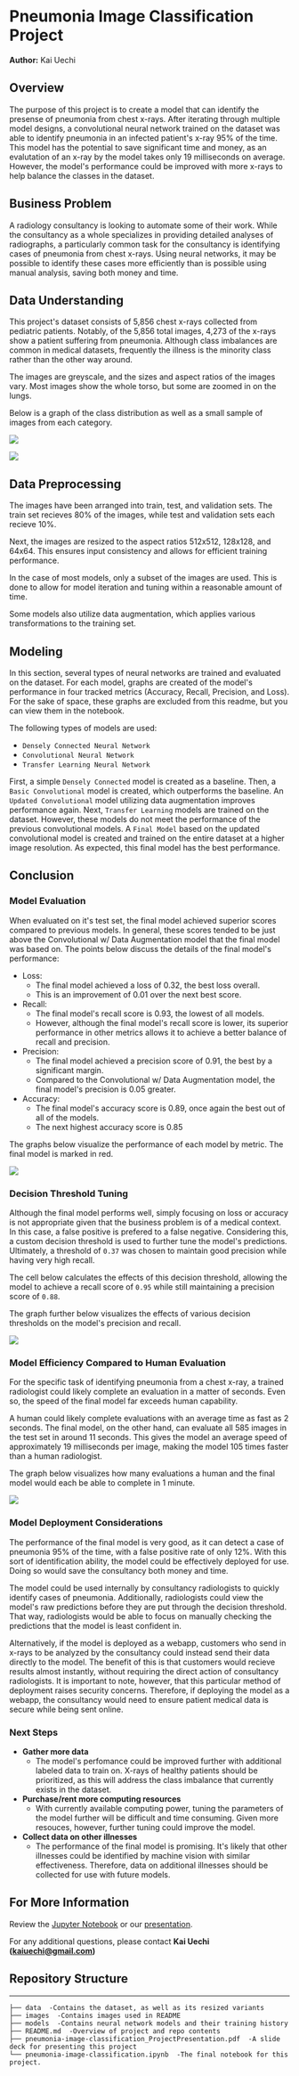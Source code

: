 # Pneumonia Image Classification Project
**Author:** Kai Uechi

## Overview
The purpose of this project is to create a model that can identify the presense of pneumonia from chest x-rays. After iterating through multiple model designs, a convolutional neural network trained on the dataset was able to identify pneumonia in an infected patient's x-ray 95% of the time. This model has the potential to save significant time and money, as an evalutation of an x-ray by the model takes only 19 milliseconds on average. However, the model's performance could be improved with more x-rays to help balance the classes in the dataset.

## Business Problem
A radiology consultancy is looking to automate some of their work. While the consultancy as a whole specializes in providing detailed analyses of radiographs, a particularly common task for the consultancy is identifying cases of pneumonia from chest x-rays. Using neural networks, it may be possible to identify these cases more efficiently than is possible using manual analysis, saving both money and time.

## Data Understanding

This project's dataset consists of 5,856 chest x-rays collected from pediatric patients. Notably, of the 5,856 total images, 4,273 of the x-rays show a patient suffering from pneumonia. Although class imbalances are common in medical datasets, frequently the illness is the minority class rather than the other way around.

The images are greyscale, and the sizes and aspect ratios of the images vary.
Most images show the whole torso, but some are zoomed in on the lungs.

Below is a graph of the class distribution as well as a small sample of images from each category.

![](./images/u1.png)

![](./images/u2.png)

## Data Preprocessing
The images have been arranged into train, test, and validation sets. The train set recieves 80% of the images, while test and validation sets each recieve 10%.

Next, the images are resized to the aspect ratios 512x512, 128x128, and 64x64. 
This ensures input consistency and allows for efficient training performance.

In the case of most models, only a subset of the images are used. This is done to allow for model iteration and tuning within a reasonable amount of time.

Some models also utilize data augmentation, which applies various transformations to the training set.

## Modeling

In this section, several types of neural networks are trained and evaluated on the dataset. For each model, graphs are created of the model's performance in four tracked metrics (Accuracy, Recall, Precision, and Loss). For the sake of space, these graphs are excluded from this readme, but you can view them in the notebook. 

The following types of models are used:
* `Densely Connected Neural Network`
* `Convolutional Neural Network`
* `Transfer Learning Neural Network`

First, a simple `Densely Connected` model is created as a baseline. Then, a `Basic Convolutional` model is created, which outperforms the baseline. An `Updated Convolutional` model utilizing data augmentation improves performance again. Next, `Transfer Learning` models are trained on the dataset. However, these models do not meet the performance of the previous convolutional models. A `Final Model` based on the updated convolutional model is created and trained on the entire dataset at a higher image resolution. As expected, this final model has the best performance.

## Conclusion

### Model Evaluation

When evaluated on it's test set, the final model achieved superior scores compared to previous models. In general, these scores tended to be just above the Convolutional w/ Data Augmentation model that the final model was based on. The points below discuss the details of the final model's performance:

* Loss:
    * The final model achieved a loss of 0.32, the best loss overall. 
    * This is an improvement of 0.01 over the next best score.
* Recall:
    * The final model's recall score is 0.93, the lowest of all models. 
    * However, although the final model's recall score is lower, its superior performance in other metrics allows it to achieve a better balance of recall and precision.
* Precision:
    * The final model achieved a precision score of 0.91, the best by a significant margin. 
    * Compared to the Convolutional w/ Data Augmentation model, the final model's precision is 0.05 greater.
* Accuracy:
    * The final model's accuracy score is 0.89, once again the best out of all of the models.
    * The next highest accuracy score is 0.85

The graphs below visualize the performance of each model by metric. The final model is marked in red.

![](./images/c1.png)

### Decision Threshold Tuning

Although the final model performs well, simply focusing on loss or accuracy is not appropriate given that the business problem is of a medical context. In this case, a false positive is prefered to a false negative. Considering this, a custom decision threshold is used to further tune the model's predictions. Ultimately, a threshold of `0.37` was chosen to maintain good precision while having very high recall. 

The cell below calculates the effects of this decision threshold, allowing the model to achieve a recall score of `0.95` while still maintaining a precision score of `0.88`.

The graph further below visualizes the effects of various decision thresholds on the model's precision and recall.

![](./images/c2.png)

### Model Efficiency Compared to Human Evaluation

For the specific task of identifying pneumonia from a chest x-ray, a trained radiologist could likely complete an evaluation in a matter of seconds. Even so, the speed of the final model far exceeds human capability.

A human could likely complete evaluations with an average time as fast as 2 seconds. The final model, on the other hand, can evaluate all 585 images in the test set in around 11 seconds. This gives the model an average speed of approximately 19 milliseconds per image, making the model 105 times faster than a human radiologist.

The graph below visualizes how many evaluations a human and the final model would each be able to complete in 1 minute.

![](./images/c3.png)

### Model Deployment Considerations

The performance of the final model is very good, as it can detect a case of pneumonia 95% of the time, with a false positive rate of only 12%. With this sort of identification ability, the model could be effectively deployed for use. Doing so would save the consultancy both money and time.

The model could be used internally by consultancy radiologists to quickly identify cases of pneumonia. Additionally, radiologists could view the model's raw predictions before they are put through the decision threshold. That way, radiologists would be able to focus on manually checking the predictions that the model is least confident in.

Alternatively, if the model is deployed as a webapp, customers who send in x-rays to be analyzed by the consultancy could instead send their data directly to the model. The benefit of this is that customers would recieve results almost instantly, without requiring the direct action of consultancy radiologists. It is important to note, however, that this particular method of deployment raises security concerns. Therefore, if deploying the model as a webapp, the consultancy would need to ensure patient medical data is secure while being sent online.

### Next Steps
* **Gather more data**
    * The model's perfomance could be improved further with additional labeled data to train on. X-rays of healthy patients should be prioritized, as this will address the class imbalance that currently exists in the dataset.
* **Purchase/rent more computing resources**
    * With currently available computing power, tuning the parameters of the model further will be difficult and time consuming. Given more resouces, however, further tuning could improve the model.
* **Collect data on other illnesses**
    * The performance of the final model is promising. It's likely that other illnesses could be identified by machine vision with similar effectiveness. Therefore, data on additional illnesses should be collected for use with future models.

## For More Information

Review the [Jupyter Notebook](./pneumonia-image-classification.ipynb) or our [presentation](./pneumonia-image-classification_ProjectPresentation.pdf).

For any additional questions, please contact **Kai Uechi (kaiuechi@gmail.com)**

## Repository Structure
***

    ├── data  -Contains the dataset, as well as its resized variants
    ├── images  -Contains images used in README
    ├── models  -Contains neural network models and their training history
    ├── README.md  -Overview of project and repo contents
    ├── pneumonia-image-classification_ProjectPresentation.pdf  -A slide deck for presenting this project
    └── pneumonia-image-classification.ipynb  -The final notebook for this project.

```python